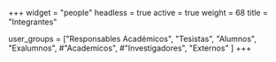 +++
widget = "people"
headless = true
active = true
weight = 68
title = "Integrantes"

user_groups = ["Responsables Académicos",
               "Tesistas",
               "Alumnos",
               "Exalumnos",
               #"Academicos",
               #"Investigadores",
               "Externos"
]
+++
